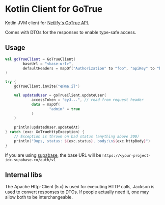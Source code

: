 # Kotlin Client for GoTrue

Kotlin JVM client for [Netlify's GoTrue API](https://github.com/netlify/gotrue).

Comes with DTOs for the responses to enable type-safe access.

## Usage

```kotlin
val goTrueClient = GoTrueClient(
        baseUrl = "<base-url>",
        defaultHeaders = mapOf("Authorization" to "foo", "apiKey" to "bar")
)

try {
    goTrueClient.invite("e@ma.il")

    val updatedUser = goTrueClient.updateUser(
            accessToken = "eyJ...", // read from request header
            data = mapOf(
                    "admin" = true
            )
    )
    
    println(updatedUser.updatedAt)
} catch (exc: GoTrueHttpException) {
    // Exception is thrown on bad status (anything above 300)
    println("Oops, status: ${exc.status}, body:\n${exc.httpBody}")
}
```

If you are using [supabase](https://supabase.io/), the base URL will be `https://<your-project-id>.supabase.co/auth/v1`

## Internal libs

The Apache Http-Client (5.x) is used for executing HTTP calls, Jackson is used to convert responses to DTOs.
If people actually need it, one may allow both to be interchangeable.